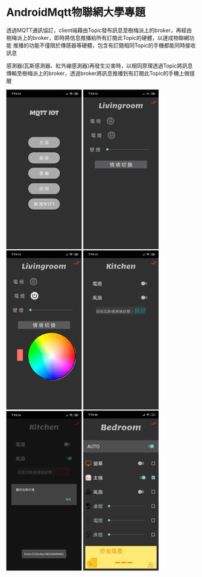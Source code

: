 # AndroidMqtt物聯網大學專題

透過MQTT通訊協訂，client端藉由Topic發布訊息至樹梅派上的broker，再經由樹梅派上的broker，即時將信息推播給所有訂閱此Topic的硬體，以達成物聯網功能
推播的功能不僅限於傳感器等硬體，包含有訂閱相同Topic的手機都能同時接收訊息

感測器(瓦斯感測器、紅外線感測器)再發生災害時，以相同原理透過Topic將訊息傳輸至樹梅派上的broker，透過broker將訊息推播到有訂閱此Topic的手機上做提醒

<img src="app screenshot/homepage.jpg" width=200>
<img src="app screenshot/livingroom.jpg" width=200>
<img src="app screenshot/livingligntcolor.jpg" width=200>
<img src="app screenshot/kitchen.jpg" width=200>
<img src="app screenshot/sensor.jpg" width=200>
<img src="app screenshot/bedroom7.jpg" width=200>
